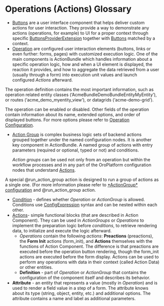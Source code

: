 <a id="bundle-docs-platform-action-bundle-glossary"></a>

# Operations (Actions) Glossary

* [Buttons](buttons.md#bundle-docs-platform-action-bundle-buttons) are a user interface component that helps deliver custom actions for user interaction. They provide a way to demonstrate any actions (operations, for example) to UI for a proper context through specific <a href="https://github.com/oroinc/platform/blob/5.0/src/Oro/Bundle/ActionBundle/Extension/ButtonProviderExtensionInterface.php" target="_blank">ButtonsProviderExtension</a> together with <a href="https://github.com/oroinc/platform/blob/5.0/src/Oro/Bundle/ActionBundle/Button/ButtonInterface.php" target="_blank">Buttons</a> matched by a context.
* [Operation](index.md#bundle-docs-platform-action-bundle-operations) are configured user interaction elements (buttons, links or even further: forms, pages) with customized execution logic. One of the main components is ActionBundle which handles information about a specific operation logic, how and when a UI element is displayed, the reaction it provides, and how to aggregate the data retrieved from a user (usually through a form) into execution unit values and launch configured *Actions* afterward.

The operation definition contains the most important information, such as operation related entity classes (‘AcmeBundleDemoBundleEntityMyEntity’), or routes (‘acme_demo_myentity_view’), or datagrids (‘acme-demo-grid’).

The operation can be enabled or disabled. Other fields of the operation contain information about its name, extended options, and order of displayed buttons. For more options please refer to [Operation Configuration](index.md#bundle-docs-platform-action-bundle-operations).

* [Action Group](action-groups.md#bundle-docs-platform-action-bundle-action-groups) is complex business logic sets of backend actions grouped together under the named configuration nodes. It is another key component in ActionBundle. A named group of actions with entry parameters (required or optional, typed or not) and conditions.

  *Action groups* can be used not only from an operation but within the workflow processes and in any part of the OroPlatform configuration nodes that understand [Actions](actions-conditions.md#bundle-docs-platform-action-bundle-action-component).

A special @run_action_group action is designed to run a group of actions as a single one. (For more information please refer to [\*ActionGroup\* configuration](action-groups.md#bundle-docs-platform-action-bundle-action-groups) and @run_action_group action.

* [Condition](actions-conditions.md#bundle-docs-platform-action-bundle-conditions) - defines whether *Operation* or *ActionGroup* is allowed. Conditions use <a href="https://github.com/oroinc/platform/blob/5.0/src/Oro/Component/ConfigExpression/README.md" target="_blank">ConfigExpression</a> syntax and can be nested within each other.
* [Actions](actions-conditions.md#bundle-docs-platform-action-bundle-action-component)- simple functional blocks (that are described in Action Component). They can be used in *ActionGroups* or *Operations* to implement the preparation logic before *conditions*, to retrieve rendering data, to initialize and execute the logic afterward.
  * *Operations* contain the following *actions*: **Preactions** (preactions), the **Form Init** actions (form_init), and **Actions** themselves with the functions of Action Component. The difference is that preactions are executed before the operation button rendering, though the form_init actions are executed before the form display. Actions can be used to perform any operations with data in their context (called Action Data) or other entities.
  * **Definition** - part of *Operation* or *ActionGroup* that contains the configuration of the component itself and describes its behavior.
* **Attribute** - an entity that represents a value (mostly in *Operation*) and is used to render a field value in a step of a form. The attribute knows about its type (string, object, entity, etc.) and additional options. The attribute contains a name and label as additional parameters.

<!-- Frontend -->
